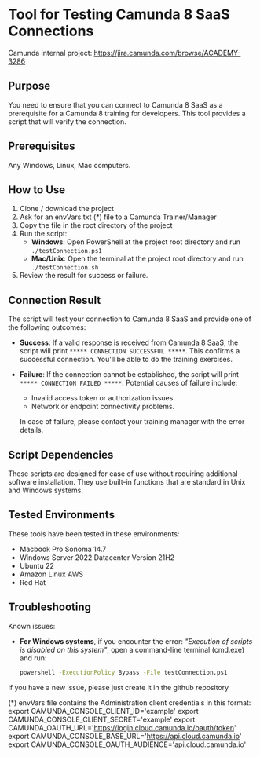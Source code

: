# Tool for Testing Camunda 8 SaaS Connections

Camunda internal project: https://jira.camunda.com/browse/ACADEMY-3286

## Purpose

You need to ensure that you can connect to Camunda 8 SaaS as a prerequisite for a Camunda 8 training for developers.
This tool provides a script that will verify the connection.

## Prerequisites

Any Windows, Linux, Mac computers.

## How to Use

1. Clone / download the project
2. Ask for an envVars.txt (\*) file to a Camunda Trainer/Manager
3. Copy the file in the root directory of the project
4. Run the script:
   - **Windows**: Open PowerShell at the project root directory and run `./testConnection.ps1`
   - **Mac/Unix**: Open the terminal at the project root directory and run `./testConnection.sh`
5. Review the result for success or failure.

## Connection Result

The script will test your connection to Camunda 8 SaaS and provide one of the following outcomes:

- **Success**: If a valid response is received from Camunda 8 SaaS, the script will print `***** CONNECTION SUCCESSFUL *****`.
  This confirms a successful connection.
  You'll be able to do the training exercises.
- **Failure**: If the connection cannot be established, the script will print `***** CONNECTION FAILED *****`.
  Potential causes of failure include:

  - Invalid access token or authorization issues.
  - Network or endpoint connectivity problems.

  In case of failure, please contact your training manager with the error details.

## Script Dependencies

These scripts are designed for ease of use without requiring additional software installation.
They use built-in functions that are standard in Unix and Windows systems.

## Tested Environments

These tools have been tested in these environments:

- Macbook Pro Sonoma 14.7
- Windows Server 2022 Datacenter Version 21H2
- Ubuntu 22
- Amazon Linux AWS
- Red Hat

## Troubleshooting

Known issues:

- **For Windows systems**, if you encounter the error: _"Execution of scripts is disabled on this system"_, open a command-line terminal (cmd.exe) and run:
  ```bash
  powershell -ExecutionPolicy Bypass -File testConnection.ps1
  ```

If you have a new issue, please just create it in the github repository

(\*) envVars file contains the Administration client credentials in this format:
export CAMUNDA_CONSOLE_CLIENT_ID='example'
export CAMUNDA_CONSOLE_CLIENT_SECRET='example'
export CAMUNDA_OAUTH_URL='https://login.cloud.camunda.io/oauth/token'
export CAMUNDA_CONSOLE_BASE_URL='https://api.cloud.camunda.io'
export CAMUNDA_CONSOLE_OAUTH_AUDIENCE='api.cloud.camunda.io'
